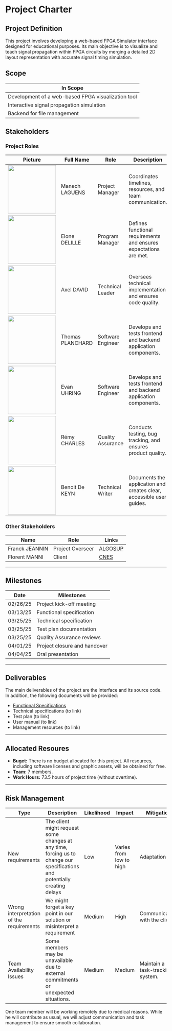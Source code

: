 # Project Charter

## Project Definition

This project involves developing a web-based FPGA Simulator interface designed for educational purposes. Its main objective is to visualize and teach signal propagation within FPGA circuits by merging a detailed 2D layout representation with accurate signal timing simulation.

## Scope

| In Scope                                           |
| -------------------------------------------------- |
| Development of a web-based FPGA visualization tool |
| Interactive signal propagation simulation          |
| Backend for file management                        |



## Stakeholders

### Project Roles

| Picture                                                                                               | Full Name        | Role              | Description                                                          | Links                                                                                                               |
| ----------------------------------------------------------------------------------------------------- | ---------------- | ----------------- | -------------------------------------------------------------------- | ------------------------------------------------------------------------------------------------------------------- |
| <img src="https://avatars.githubusercontent.com/u/146005062?v=4" width=150>                           | Manech LAGUENS   | Project Manager   | Coordinates timelines, resources, and team communication.            | [LinkedIn](#https://www.linkedin.com/in/manech-laguens-020127293/) [GitHub](#https://github.com/Manech-Laguens)     |
| <img src="https://github.com/user-attachments/assets/4dd5d43c-3047-4ae9-9bcc-568a886497fb" width=150> | Elone DELILLE    | Program Manager   | Defines functional requirements and ensures expectations are met.    | [LinkedIn](#https://www.linkedin.com/in/elonedelille/) [GitHub](#https://github.com/HiNett)                         |
| <img src="https://avatars.githubusercontent.com/u/182209707?v=4" width=150>                           | Axel DAVID       | Technical Leader  | Oversees technical implementation and ensures code quality.          | [LinkedIn](#https://www.linkedin.com/in/axel-david-6384bb32a/) [GitHub](#https://github.com/Fus1onAxel)             |
| <img src="https://avatars.githubusercontent.com/u/91249646?v=4" width=150>                            | Thomas PLANCHARD | Software Engineer | Develops and tests frontend and backend application components.      | [LinkedIn](#https://www.linkedin.com/in/thomas-planchard-461782221/) [GitHub](#https://github.com/thomas-planchard) |
| <img src="https://avatars.githubusercontent.com/u/146000775?v=4" width=150>                           | Evan UHRING      | Software Engineer | Develops and tests frontend and backend application components.      | [LinkedIn](#https://www.linkedin.com/in/evan-uhring-72911b293/) [GitHub](#https://github.com/Evan-UHRING)           |
| <img src="https://avatars.githubusercontent.com/u/100137905?v=4" width=150>                           | Rémy CHARLES     | Quality Assurance | Conducts testing, bug tracking, and ensures product quality.         | [LinkedIn](#https://www.linkedin.com/in/rémy-charles-2a8960232/) [GitHub](#https://github.com/RemyCHARLES)          |
| <img src="https://avatars.githubusercontent.com/u/146000855?v=4" width=150>                           | Benoit De KEYN   | Technical Writer  | Documents the application and creates clear, accessible user guides. | [LinkedIn](#https://www.linkedin.com/in/benoît-de-keyn-71611b293/) [GitHub](#https://github.com/benoitdekeyn)       |

### Other Stakeholders

| Name           | Role             | Links                               |
| -------------- | ---------------- | ----------------------------------- |
| Franck JEANNIN | Project Overseer | [ALGOSUP](#https://www.algosup.com) |
| Florent MANNI  | Client           | [CNES](#https://cnes.fr)            |

---

## Milestones

| Date     | Milestones                   |
| -------- | ---------------------------- |
| 02/26/25 | Project kick-off meeting     |
| 03/13/25 | Functional specification     |
| 03/25/25 | Technical specification      |
| 03/25/25 | Test plan documentation      |
| 03/25/25 | Quality Assurance reviews    |
| 04/01/25 | Project closure and handover |
| 04/04/25 | Oral presentation            |

---

## Deliverables

The main deliverables of the project are the interface and its source code. In addition, the following documents will be provided:

- [Functional Specifications](./Documents/FunctionalSpecifications.md)
- Technical specifications (to link)
- Test plan (to link)
- User manual (to link)
- Management resources (to link)

---

## Allocated Resoures

- **Buget:** There is no budget allocated for this project. All resources, including software licenses and graphic assets, will be obtained for free.
- **Team:** 7 members.
- **Work Hours:** 73.5 hours of project time (without overtime).

---

## Risk Management

| Type                                     | Description                                                                                                                | Likelihood | Impact                  | Mitigation                       |
| ---------------------------------------- | -------------------------------------------------------------------------------------------------------------------------- | ---------- | ----------------------- | -------------------------------- |
| New requirements                         | The client might request some changes at any time, forcing us to change our specifications and potentially creating delays | Low        | Varies from low to high | Adaptation                       |
| Wrong interpretation of the requirements | We might forget a key point in our solution or misinterpret a requirement                                                  | Medium     | High                    | Communication with the client    |
| Team Availability Issues    | Some members may be unavailable due to external commitments or unexpected situations.                              | Medium     | Medium                  | Maintain a task-tracking system. |

One team member will be working remotely due to medical reasons. While he will contribute as usual, we will adjust communication and task management to ensure smooth collaboration.